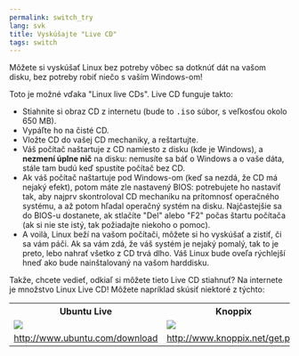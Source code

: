 ```yaml
---
permalink: switch_try
lang: svk
title: Vyskúšajte "Live CD"
tags: switch
---
```


Môžete si vyskúšať Linux bez potreby vôbec sa dotknúť dát na vašom disku, bez potreby robiť niečo s vaším Windows-om!

Toto je možné vďaka "Linux live CDs". Live CD funguje takto:

<ul>

<li>Stiahnite si obraz CD z internetu (bude to <tt>.iso</tt> súbor, s veľkosťou okolo 650 MB). </li>

<li>Vypáľte ho na čisté CD.</li>

<li>Vložte CD do vašej CD mechaniky, a reštartujte.</li>

<li>Váš počítač naštartuje z CD namiesto z disku (kde je Windows), a <b>nezmení úplne nič</b> na disku: 
nemusíte sa báť o Windows a o vaše dáta, stále tam budú keď spustíte počítač bez CD.</li>

<li>Ak váš počítač naštartuje pod Windows-om (keď sa nezdá, že CD má nejaký efekt), potom máte zle nastavený BIOS: potrebujete ho nastaviť tak, aby najprv skontroloval CD mechaniku na prítomnosť operačného systému, a až potom hľadal operačný systém na disku. Najčastejšie sa do BIOS-u dostanete, ak stlačíte "Del" alebo "F2" počas štartu počítača (ak si nie ste istý, tak požiadajte niekoho o pomoc).</li>

<li>A voilà, Linux beží na vašom počítači, môžete si ho vyskúšať a zistiť, či sa vám páči. Ak sa vám zdá, že váš systém je nejaký pomalý, tak to je preto, lebo nahrať všetko z CD trvá dlho. Váš Linux bude oveľa rýchlejší hneď ako bude nainštalovaný na vašom harddisku.</li>

</ul>

Takže, chcete vedieť, odkiaľ si môžete tieto Live CD stiahnuť? Na internete je množstvo Linux Live CD! Môžete napríklad skúsiť niektoré z týchto:

<table cols="2">
<tr>
<th>Ubuntu Live</th>
<th>Knoppix</th>
</tr>

<tr>
<td><a href="Images/ubuntu.png"><img src="Images/ubuntu_thumbnail.png" /></a></td>
<td><a href="Images/knoppix.png"><img src="Images/knoppix_thumbnail.png" /></a></td>
</tr>

<tr>
<td><a 
href="http://www.ubuntu.com/download">http://www.ubuntu.com/download</a></td>
<td><a 
href="http://www.knoppix.net/get.php">http://www.knoppix.net/get.php</a></td>
</tr>

</table>

